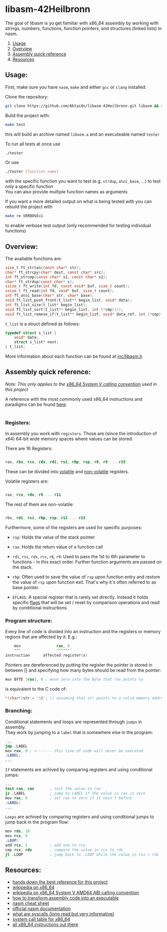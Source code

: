 # libasm-42Heilbronn
The goal of libasm is yo get familiar with x86_64 assembly by working with strings, numbers, functions, function pointers, and structures (linked lists) in nasm.

1. [Usage](#usage)
2. [Overview](#overview)
3. [Assembly quick reference](#assembly-quick-reference)
4. [Resources](#resources)


## Usage:

First, make sure you have `nasm`, `make` and either `gcc` or `clang` installed.

Clone the repository:
```bash
git clone https://github.com/Aktai0n/libasm-42Heilbronn.git libasm && cd libasm
```

Build the project with:
```bash
make test
```
this will build an archive named `libasm.a` and an executeable named `tester`

To run all tests at once use
```bash
./tester
```
Or use
```bash
./tester [function_name]
```
with the specific function you want to test (e.g. `strdup`, `atoi_base`, ...) to test only a specific function<br>
You can also provide multiple function names as arguments

If you want a more detailed output on what is being tested with you can rebuild the project with
```bash
make re VERBOSE=1
```
to enable verbose test output (only recommended for testing individual functions)


## Overview:

The available functions are:
```C
size_t ft_strlen(const char* str);
char* ft_strcpy(char* dest, const char* src);
int ft_strcmp(const char* s1, const char* s2);
char* ft_strdup(const char* s);
ssize_t ft_write(int fd, const void* buf, size_t count);
ssize_t ft_read(int fd, void* buf, size_t count);
int ft_atoi_base(char* str, char* base);
void ft_list_push_front(t_list** begin_list, void* data);
int ft_list_size(t_list* begin_list);
void ft_list_sort(t_list** begin_list, int (*cmp)());
void ft_list_remove_if(t_list** begin_list, void* data_ref, int (*cmp)(), void (*free_fct)(void*));
```

`t_list` is a struct defined as follows:
```C
typedef struct s_list {
    void* data;
    struct s_list* next;
} t_list;
```

More information about each function can be found at [inc/libasm.h](./inc/libasm.h)

## Assembly quick reference:

*Note: This only applies to the [x86_64 System V calling convention][2] used in this project*

A reference with the most commonly used x86_64 instructions and paradigms can be found [here][1].<br><br>

### **Registers:**

In assembly you work with `registers`. Those are (since the introduction of x64) 64-bit wide memory spaces where values can be stored.<br>

There are 16 Registers:

```asm

rax, rbx, rcx, rdx, rdi, rsi, rbp, rsp, r8, r9 ... r15

```

These can be divided into [volatile][3] and [non-volatile][4] registers.<br>

Volatile registers are:

```asm

rax, rcx, rdx, r8 ... r11

```

The rest of them are non-volatile:

```asm

rbx, rdi, rsi, rbp, rsp, r12 ... r15

```

Furthermore, some of the registers are used for specific purposes:

- `rsp`: Holds the value of the stack pointer

- `rax`: Holds the return value of a function call

- `rdi`, `rsi`, `rdx`, `rcx`, `r8`, `r9`: Used to pass the 1st to 6th parameter to functions - in this exact order. Further function arguments are passed on the stack.

- `rbp`: Often used to save the value of `rsp` upon function entry and restore the value of `rsp` upon function exit. That's why it's often referred to as base pointer.
- `EFLAGS`: A special register that is rarely set directly. Instead it holds specific [flags][5] that will be set / reset by comparison operations and read by conditional instructions.

[1]: <https://treeniks.github.io/x86-64-simplified/prefix.html> "x86_64 simplified"
[2]: <https://en.wikipedia.org/wiki/X86_calling_conventions#System_V_AMD64_ABI> "x86_64 System V calling convention"
[3]: <https://en.wikipedia.org/wiki/X86_calling_conventions#Caller-saved_(volatile)_registers>
[4]: <https://en.wikipedia.org/wiki/X86_calling_conventions#Callee-saved_(non-volatile)_registers>
[5]: <https://image.slidesharecdn.com/assemblylanguageprogrammingunit4-111106021136-phpapp02/95/assembly-language-programmingunit-4-28-728.jpg?cb=1320545565> "Layout of EFLAGS"

### **Program structure:**

Every line of code is divided into an instruction and the registers or memory regions that are affected by it. E.g.:
```s &nbsp;
    mov                rax, 0
    ^^^                ^^^^^^
instruction      affected register(s)
```
Pointers are dereferenced by putting the register the pointer is stored in between [] and specifying how many bytes should be read from the pointer:
```s
mov BYTE [rax], 0 ; move zero into the Byte that rax points to
```
is equivalent to the C code of:
```C
*(char*)str = '\0'; // assuming that str points to a valid memory address
```

### **Branching:**

Conditional statements and loops are represented through `jumps` in assembly.<br>
They work by jumping to a `label` that is somewhere else in the program:
```s
...
jmp .LABEL
mov rax, 0 ; <------- this line of code will never be executed
.LABEL:
...
```
`If` statements are achived by comparing registers and using conditional jumps:
```s
...
test rax, rax       ; test the value in rax
jz .LABEL           ; jump to LABEL if the value in rax is zero
mov rax, 0          ; set rax to zero if it wasn't before
.LABEL:
...
```
`Loops` are achived by comparing registers and using conditional jumps to jump back in the program flow:
```s
mov rdx, 10
mov rcx, 0
.LOOP:
add rcx, 1          ; add one to rcx
cmp rcx, rdx        ; compare the value in rcx to rdx
jl .LOOP            ; jump back to .LOOP while the value in rcx < rdx
```

## Resources:
- [hands down the best reference for this project][1]
- [wikipedia on x86_64](https://en.wikipedia.org/wiki/X86-64#)
- [wikipedia on x86_64 System V AMD64 ABI calling convention][2]
- [how to transform assembly code into an executable](https://gist.github.com/yellowbyte/d91da3c3b0bc3ee6d1d1ac5327b1b4b2)
- [nasm cheat sheet](https://www.cs.uaf.edu/2017/fall/cs301/reference/x86_64.html)
- [official nasm documentation](https://www.nasm.us/doc/nasmdoc0.html)
- [what are syscalls (long read but very informative)](https://blog.packagecloud.io/the-definitive-guide-to-linux-system-calls/)
- [system call table for x86_64](https://blog.rchapman.org/posts/Linux_System_Call_Table_for_x86_64/)
- [all x86_64 instructions out there](https://www.felixcloutier.com/x86/)